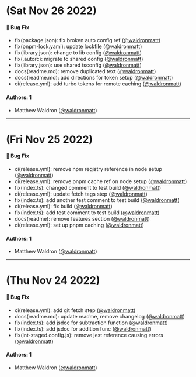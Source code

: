 # (Sat Nov 26 2022)

#### 🐛 Bug Fix

- fix(package.json): fix broken auto config ref ([@waldronmatt](https://github.com/waldronmatt))
- fix(pnpm-lock.yaml): update lockfile ([@waldronmatt](https://github.com/waldronmatt))
- fix(library.json): change to lib config ([@waldronmatt](https://github.com/waldronmatt))
- fix(.autorc): migrate to shared config ([@waldronmatt](https://github.com/waldronmatt))
- fix(library.json): use shared tsconfig ([@waldronmatt](https://github.com/waldronmatt))
- docs(readme.md): remove duplicated text ([@waldronmatt](https://github.com/waldronmatt))
- docs(readme.md): add directions for token setup ([@waldronmatt](https://github.com/waldronmatt))
- ci(release.yml): add turbo tokens for remote caching ([@waldronmatt](https://github.com/waldronmatt))

#### Authors: 1

- Matthew Waldron ([@waldronmatt](https://github.com/waldronmatt))

---

# (Fri Nov 25 2022)

#### 🐛 Bug Fix

- ci(release.yml): remove npm registry reference in node setup ([@waldronmatt](https://github.com/waldronmatt))
- ci(release.yml): remove pnpm cache ref on node setup ([@waldronmatt](https://github.com/waldronmatt))
- fix(index.ts): changed comment to test build ([@waldronmatt](https://github.com/waldronmatt))
- ci(release.yml): update fetch tags step ([@waldronmatt](https://github.com/waldronmatt))
- fix(index.ts): add another test comment to test build ([@waldronmatt](https://github.com/waldronmatt))
- ci(release.yml): fix build ([@waldronmatt](https://github.com/waldronmatt))
- fix(index.ts): add test comment to test build ([@waldronmatt](https://github.com/waldronmatt))
- docs(readme): remove features section ([@waldronmatt](https://github.com/waldronmatt))
- ci(release.yml): set up pnpm caching ([@waldronmatt](https://github.com/waldronmatt))

#### Authors: 1

- Matthew Waldron ([@waldronmatt](https://github.com/waldronmatt))

---

# (Thu Nov 24 2022)

#### 🐛 Bug Fix

- ci(release.yml): add git fetch step ([@waldronmatt](https://github.com/waldronmatt))
- docs(readme.md): update readme, remove changelog ([@waldronmatt](https://github.com/waldronmatt))
- fix(index.ts): add jsdoc for subtraction function ([@waldronmatt](https://github.com/waldronmatt))
- fix(index.ts): add jsdoc for addition func ([@waldronmatt](https://github.com/waldronmatt))
- fix(int-staged.config.js): remove jest reference causing errors ([@waldronmatt](https://github.com/waldronmatt))

#### Authors: 1

- Matthew Waldron ([@waldronmatt](https://github.com/waldronmatt))
